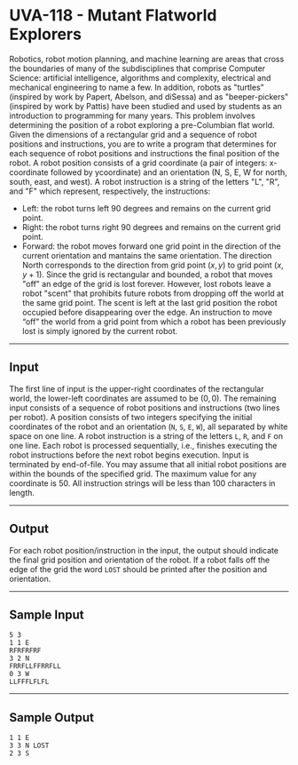 # UVA-118 - Mutant Flatworld Explorers

Robotics, robot motion planning, and machine learning are areas that cross the boundaries of many of the subdisciplines that comprise Computer Science: artificial intelligence, algorithms and complexity, electrical and mechanical engineering to name a few. In addition, robots as "turtles" (inspired by work by Papert, Abelson, and diSessa) and as "beeper-pickers" (inspired by work by Pattis) have been studied and used by students as an introduction to programming for many years.
This problem involves determining the position of a robot exploring a pre-Columbian flat world. Given the dimensions of a rectangular grid and a sequence of robot positions and instructions, you are to write a program that determines for each sequence of robot positions and instructions the final position of the robot.
A robot position consists of a grid coordinate (a pair of integers: x-coordinate followed by ycoordinate) and an orientation (N, S, E, W for north, south, east, and west). A robot instruction is a string of the letters "L", "R", and "F" which represent, respectively, the instructions:
* Left: the robot turns left 90 degrees and remains on the current grid point.
* Right: the robot turns right 90 degrees and remains on the current grid point.
* Forward: the robot moves forward one grid point in the direction of the current orientation and mantains the same orientation.
The direction North corresponds to the direction from grid point $(x, y)$ to grid point $(x, y + 1)$. Since the grid is rectangular and bounded, a robot that moves "off" an edge of the grid is lost forever. However, lost robots leave a robot "scent" that prohibits future robots from dropping off the world at the same grid point. The scent is left at the last grid position the robot occupied before disappearing over the edge. An instruction to move “off” the world from a grid point from which a robot has been previously lost is simply ignored by the current robot.

---
## Input

The first line of input is the upper-right coordinates of the rectangular world, the lower-left coordinates are assumed to be $(0, 0)$.
The remaining input consists of a sequence of robot positions and instructions (two lines per robot).
A position consists of two integers specifying the initial coordinates of the robot and an orientation (`N`, `S`, `E`, `W`), all separated by white space on one line. A robot instruction is a string of the letters `L`, `R`, and `F` on one line.
Each robot is processed sequentially, i.e., finishes executing the robot instructions before the next robot begins execution.
Input is terminated by end-of-file.
You may assume that all initial robot positions are within the bounds of the specified grid. The maximum value for any coordinate is 50. All instruction strings will be less than 100 characters in length.

---
## Output

For each robot position/instruction in the input, the output should indicate the final grid position and orientation of the robot. If a robot falls off the edge of the grid the word `LOST` should be printed after the position and orientation.

---
## Sample Input

```
5 3
1 1 E
RFRFRFRF
3 2 N
FRRFLLFFRRFLL
0 3 W
LLFFFLFLFL
```

---
## Sample Output

```
1 1 E
3 3 N LOST
2 3 S
```